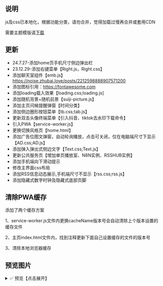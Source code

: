 ## 说明

js及css已本地化，根据功能分类，请勿合并，觉得加载过慢再合并或套用CDN

需要主题模版请[下载](https://github.com/rcy1314/noisework/releases)

## 更新

- 24.7.27-添加home页手机尺寸侧边弹出栏
- 23.12.29-添加右键菜单【Right.js，Right.css】
- 添加聊天室组件【emb.js】https://noise.zhubai.love/posts/2212598888907571200
- 添加图标引用：https://fontawesome.com
- 添加loading载入效果【loading.css;loading.js]
- 添加随机背景+随机前景【suiji-picture.js】
- 添加主页问候提醒弹窗【时间分类】
- 添加侧边圈形按钮菜单【tb.css;tab.js】
- 更新双击头像终端菜单【引入抖音、tiktok去水印下载命令】
- 引入PWA【service-worker.js】
- 更换切换风格页【home.html】
- 添加广告位图文弹窗，自动轮询播放，点击可关闭，仅在电脑端尺寸下显示【AD.css;AD.js】
- 添加弹入弹出式侧边文字【Text.css;Text.js】
- 更新公共服务页【增加单页播放室、N8N实例、RSSHUB实例】
- 添加手机端向下滑动提示
- 修改主界面css布局
- 添加RSS信息动态展示,手机端尺寸不显示【rss.css;rss.js】
- 添加隐藏式数字时钟及隐藏式底部页脚

## 清除PWA缓存

添加了两个缓存方案

1、service-worker.js文件内更换cacheName版本号会自动清除上个版本设置的缓存文件

2、主页index.html文件内，找到注释<!-- 添加版本号-每次更新要改版本号才会刷新缓存 -->更新下面自己设置缓存的文件的版本号

3、清除本地浏览器缓存

## 预览图片

<details>
<summary>✅ 预览【点击展开】</summary>
## 组合

![233](https://jsd.cdn.noisework.cn/gh/rcy1314/tuchuang@main/uPic/233.png)

### 首页

![home-1](https://jsd.cdn.noisework.cn/gh/rcy1314/tuchuang@main/uPic/home-1.png)

### home页



![home-3](https://jsd.cdn.noisework.cn/gh/rcy1314/tuchuang@main/uPic/home-3.png)

![home-2](https://jsd.cdn.noisework.cn/gh/rcy1314/tuchuang@main/uPic/home-2.png)
